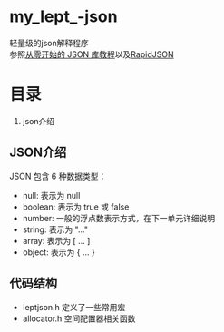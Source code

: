 # my_lept_-json
轻量级的json解释程序  
参照[从零开始的 JSON 库教程](https://github.com/hxmmxh/json-tutorial)以及[RapidJSON](http://miloyip.github.io/rapidjson/zh-cn/md_doc_tutorial_8zh-cn.html)

# 目录
1. json介绍



## JSON介绍


 JSON 包含 6 种数据类型：
* null: 表示为 null
* boolean: 表示为 true 或 false
* number: 一般的浮点数表示方式，在下一单元详细说明
* string: 表示为 "..."
* array: 表示为 [ ... ]
* object: 表示为 { ... }

## 代码结构

- leptjson.h 定义了一些常用宏
- allocator.h 空间配置器相关函数